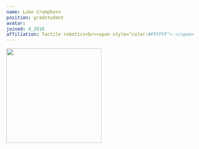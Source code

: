 ```yaml
---
name: Luke Cramphorn
position: gradstudent
avatar: 
joined: 4_2016
affiliation: Tactile robotics<br><span style="color:#FFFFFF">.</span>
---
```


<img width="250" src="{{site.baseurl}}/images/people/{{page.avatar}}" data-action="zoom">
